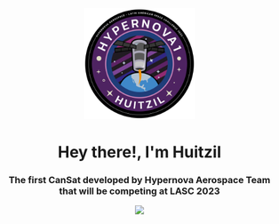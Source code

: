 <div id="header" align="center">
    <img src="https://github.com/HardwareCholo/CanSat-1/blob/main/img/CanSat-1_parche.png?raw=true" width="200"/>
    <h1 align="center"> Hey there!, I'm Huitzil </h1>
    <h3 align="center">The first CanSat developed by Hypernova Aerospace Team that will be competing at LASC 2023</h3>
    <img src="https://firebasestorage.googleapis.com/v0/b/lasc-website-9aeeb.appspot.com/o/2023%20LASC%20Patch.png?alt=media&token=9e6a2543-c04a-4dd9-a458-73da0c1a8fd5" width="100"/>
</div>



